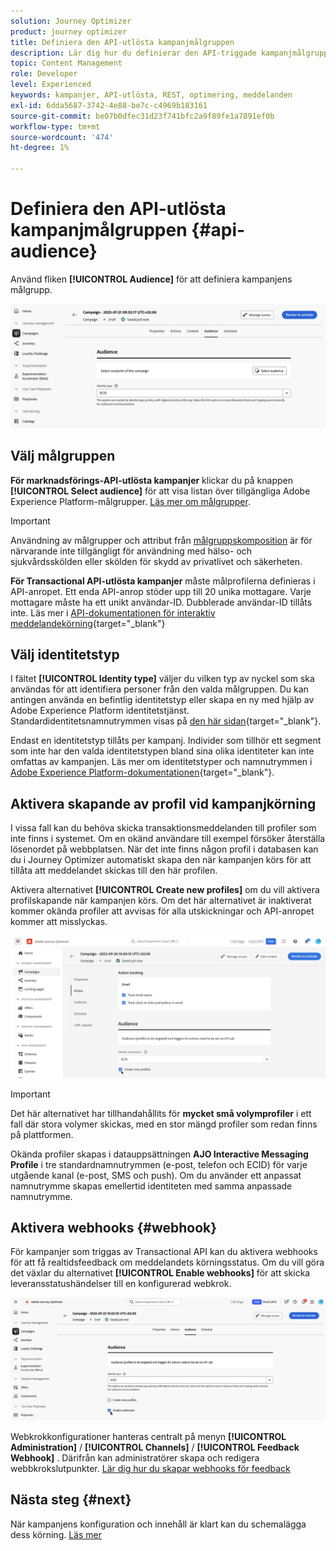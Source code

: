 ```yaml
---
solution: Journey Optimizer
product: journey optimizer
title: Definiera den API-utlösta kampanjmålgruppen
description: Lär dig hur du definierar den API-triggade kampanjmålgruppen.
topic: Content Management
role: Developer
level: Experienced
keywords: kampanjer, API-utlösta, REST, optimering, meddelanden
exl-id: 6dda5687-3742-4e88-be7c-c4969b183161
source-git-commit: be07b0dfec31d23f741bfc2a9f89fe1a7891ef0b
workflow-type: tm+mt
source-wordcount: '474'
ht-degree: 1%

---
```


# Definiera den API-utlösta kampanjmålgruppen {#api-audience}

Använd fliken **[!UICONTROL Audience]** för att definiera kampanjens målgrupp.

![](assets/campaign-audience.png)

## Välj målgruppen

**För marknadsförings-API-utlösta kampanjer** klickar du på knappen **[!UICONTROL Select audience]** för att visa listan över tillgängliga Adobe Experience Platform-målgrupper. [Läs mer om målgrupper](../audience/about-audiences.md).

>[!IMPORTANT]
>
>Användning av målgrupper och attribut från [målgruppskomposition](../audience/get-started-audience-orchestration.md) är för närvarande inte tillgängligt för användning med hälso- och sjukvårdsskölden eller skölden för skydd av privatlivet och säkerheten.

**För Transactional API-utlösta kampanjer** måste målprofilerna definieras i API-anropet. Ett enda API-anrop stöder upp till 20 unika mottagare. Varje mottagare måste ha ett unikt användar-ID. Dubblerade användar-ID tillåts inte. Läs mer i [API-dokumentationen för interaktiv meddelandekörning](https://developer.adobe.com/journey-optimizer-apis/references/messaging/#tag/execution/operation/postIMUnitaryMessageExecution){target="_blank"}

## Välj identitetstyp

I fältet **[!UICONTROL Identity type]** väljer du vilken typ av nyckel som ska användas för att identifiera personer från den valda målgruppen. Du kan antingen använda en befintlig identitetstyp eller skapa en ny med hjälp av Adobe Experience Platform identitetstjänst. Standardidentitetsnamnutrymmen visas på [den här sidan](https://experienceleague.adobe.com/sv/docs/experience-platform/identity/features/namespaces#standard){target="_blank"}.

Endast en identitetstyp tillåts per kampanj. Individer som tillhör ett segment som inte har den valda identitetstypen bland sina olika identiteter kan inte omfattas av kampanjen. Läs mer om identitetstyper och namnutrymmen i [Adobe Experience Platform-dokumentationen](https://experienceleague.adobe.com/docs/experience-platform/identity/home.html?lang=sv){target="_blank"}.

## Aktivera skapande av profil vid kampanjkörning

I vissa fall kan du behöva skicka transaktionsmeddelanden till profiler som inte finns i systemet. Om en okänd användare till exempel försöker återställa lösenordet på webbplatsen. När det inte finns någon profil i databasen kan du i Journey Optimizer automatiskt skapa den när kampanjen körs för att tillåta att meddelandet skickas till den här profilen.

Aktivera alternativet **[!UICONTROL Create new profiles]** om du vill aktivera profilskapande när kampanjen körs. Om det här alternativet är inaktiverat kommer okända profiler att avvisas för alla utskickningar och API-anropet kommer att misslyckas.

![](assets/api-triggered-create-profile.png)

>[!IMPORTANT]
>
>Det här alternativet har tillhandahållits för **mycket små volymprofiler** i ett fall där stora volymer skickas, med en stor mängd profiler som redan finns på plattformen.
>
>Okända profiler skapas i datauppsättningen **AJO Interactive Messaging Profile** i tre standardnamnutrymmen (e-post, telefon och ECID) för varje utgående kanal (e-post, SMS och push). Om du använder ett anpassat namnutrymme skapas emellertid identiteten med samma anpassade namnutrymme.

## Aktivera webhooks {#webhook}

För kampanjer som triggas av Transactional API kan du aktivera webhooks för att få realtidsfeedback om meddelandets körningsstatus. Om du vill göra det växlar du alternativet **[!UICONTROL Enable webhooks]** för att skicka leveransstatushändelser till en konfigurerad webkrok.

![](assets/api-triggered-webhook.png)

Webkrokkonfigurationer hanteras centralt på menyn **[!UICONTROL Administration]** / **[!UICONTROL Channels]** / **[!UICONTROL Feedback Webhook]** . Därifrån kan administratörer skapa och redigera webbkrokslutpunkter. [Lär dig hur du skapar webhooks för feedback](../configuration/feedback-webhooks.md)

## Nästa steg {#next}

När kampanjens konfiguration och innehåll är klart kan du schemalägga dess körning. [Läs mer](api-triggered-campaign-schedule.md)
